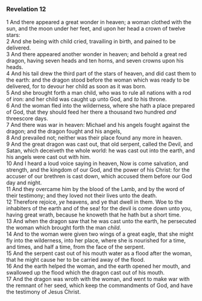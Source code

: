 ### Revelation 12

1 And there appeared a great wonder in heaven; a woman clothed with the sun, and the moon under her feet, and upon her head a crown of twelve stars:  
2 And she being with child cried, travailing in birth, and pained to be delivered.  
3 And there appeared another wonder in heaven; and behold a great red dragon, having seven heads and ten horns, and seven crowns upon his heads.  
4 And his tail drew the third part of the stars of heaven, and did cast them to the earth: and the dragon stood before the woman which was ready to be delivered, for to devour her child as soon as it was born.  
5 And she brought forth a man child, who was to rule all nations with a rod of iron: and her child was caught up unto God, and *to* his throne.  
6 And the woman fled into the wilderness, where she hath a place prepared of God, that they should feed her there a thousand two hundred *and* threescore days.  
7 And there was war in heaven: Michael and his angels fought against the dragon; and the dragon fought and his angels,  
8 And prevailed not; neither was their place found any more in heaven.  
9 And the great dragon was cast out, that old serpent, called the Devil, and Satan, which deceiveth the whole world: he was cast out into the earth, and his angels were cast out with him.  
10 And I heard a loud voice saying in heaven, Now is come salvation, and strength, and the kingdom of our God, and the power of his Christ: for the accuser of our brethren is cast down, which accused them before our God day and night.  
11 And they overcame him by the blood of the Lamb, and by the word of their testimony; and they loved not their lives unto the death.  
12 Therefore rejoice, *ye* heavens, and ye that dwell in them. Woe to the inhabiters of the earth and of the sea! for the devil is come down unto you, having great wrath, because he knoweth that he hath but a short time.  
13 And when the dragon saw that he was cast unto the earth, he persecuted the woman which brought forth the man *child*.  
14 And to the woman were given two wings of a great eagle, that she might fly into the wilderness, into her place, where she is nourished for a time, and times, and half a time, from the face of the serpent.  
15 And the serpent cast out of his mouth water as a flood after the woman, that he might cause her to be carried away of the flood.  
16 And the earth helped the woman, and the earth opened her mouth, and swallowed up the flood which the dragon cast out of his mouth.  
17 And the dragon was wroth with the woman, and went to make war with the remnant of her seed, which keep the commandments of God, and have the testimony of Jesus Christ.  
